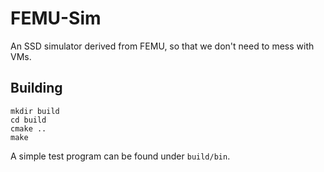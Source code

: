 # FEMU-Sim

An SSD simulator derived from FEMU, so that we don't need to mess with VMs.

## Building

```
mkdir build
cd build
cmake ..
make
```

A simple test program can be found under `build/bin`.
